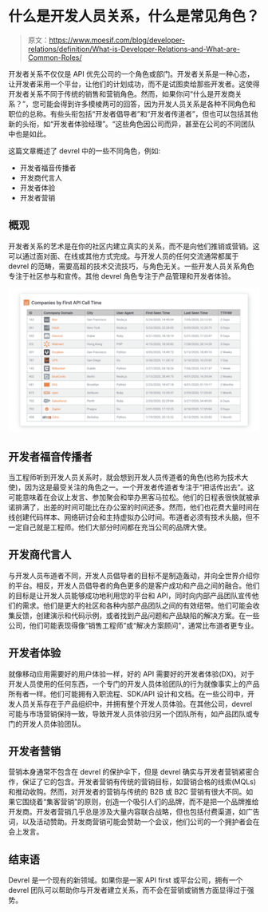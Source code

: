# 什么是开发人员关系，什么是常见角色？

> 原文：<https://www.moesif.com/blog/developer-relations/definition/What-is-Developer-Relations-and-What-are-Common-Roles/>

开发者关系不仅仅是 API 优先公司的一个角色或部门。开发者关系是一种心态，让开发者采用一个平台，让他们的计划成功，而不是试图卖给那些开发者。这使得开发者关系不同于传统的销售和营销角色。然而，如果你问“什么是开发商关系？”，您可能会得到许多模棱两可的回答，因为开发人员关系是各种不同角色和职位的总称。有些头衔包括“开发者倡导者”和“开发者传道者”，但也可以包括其他新的头衔，如“开发者体验经理”。“这些角色因公司而异，甚至在公司的不同团队中也是如此。

这篇文章概述了 devrel 中的一些不同角色，例如:

*   开发者福音传播者
*   开发商代言人
*   开发者体验
*   开发者营销

## 概观

开发者关系的艺术是在你的社区内建立真实的关系，而不是向他们推销或营销。这可以通过面对面、在线或其他方式完成。与开发人员的任何交流通常都属于 devrel 的范畴，需要高超的技术交流技巧，与角色无关。一些开发人员关系角色专注于社区参与和宣传。其他 devrel 角色专注于产品管理和开发者体验。

![Runscope test editor](img/ed8078a00820d7d37394cf948203677e.png)

## 开发者福音传播者

当工程师听到开发人员关系时，就会想到开发人员传道者的角色(也称为技术大使)，因为这是最受关注的角色之一。一个开发者传道者专注于“把话传出去”。这可能意味着在会议上发言、参加聚会和举办黑客马拉松。他们的日程表很快就被承诺排满了，出差的时间可能比在办公室的时间还多。然而，他们也花费大量时间在线创建代码样本、网络研讨会和主持虚拟办公时间。布道者必须有技术头脑，但不一定自己就是工程师。他们大部分时间都在充当公司的品牌大使。

## 开发商代言人

与开发人员布道者不同，开发人员倡导者的目标不是制造轰动，并向全世界介绍你的平台。相反，开发人员倡导者的角色更多的是客户成功和产品之间的融合。他们的目标是让开发人员能够成功地利用您的平台和 API，同时向内部产品团队宣传他们的需求。他们是更大的社区和各种内部产品团队之间的有效纽带。他们可能会收集反馈，创建演示和代码示例，或者找到产品问题和产品缺陷的解决方案。在一些公司，他们可能表现得像“销售工程师”或“解决方案顾问”，通常比布道者更专业。

## 开发者体验

就像移动应用需要好的用户体验一样，好的 API 需要好的开发者体验(DX)。对于开发人员使用的任何东西，一个专门的开发人员体验团队的行为就像事实上的产品所有者一样。他们可能拥有入职流程、SDK/API 设计和文档。在一些公司中，开发人员关系存在于产品组织中，并拥有整个开发人员体验。在其他公司，devrel 可能与市场营销保持一致，导致开发人员体验归另一个团队所有，如产品团队或专门的开发人员体验团队。

## 开发者营销

营销本身通常不包含在 devrel 的保护伞下，但是 devrel 确实与开发者营销紧密合作，保证了它的包含。开发者营销有传统的营销目标，如营销合格的线索(MQLs)和推动收购。然而，对开发者的营销与传统的 B2B 或 B2C 营销有很大不同。如果它围绕着“集客营销”的原则，创造一个吸引人们的品牌，而不是把一个品牌推给开发商。开发者营销几乎总是涉及大量内容联合战略，但也包括付费渠道，如广告词，以及活动赞助。开发商营销可能会赞助一个会议，他们公司的一个拥护者会在会上发言。

## 结束语

Devrel 是一个现有的新领域。如果你是一家 API first 或平台公司，拥有一个 devrel 团队可以帮助你与开发者建立关系，而不会在营销或销售方面显得过于强势。